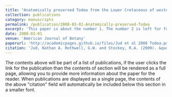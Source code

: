 ```yaml
---
title: "Anatomically preserved Todea from the Lower Cretaceous of western North America: Implications for the Phylogeny of Osmundaceae"
collection: publications
category: manuscripts
permalink: /publication/2008-03-01-Anatomically-preserved-Todea
excerpt: 'This paper is about the number 1. The number 2 is left for future work.'
date: 2008-03-01
venue: 'American Journal of Botany'
paperurl: 'http://academicpages.github.io/files/Jud et al 2008 Todea.pdf'
citation: 'Jud, Nathan A. Rothwell, G.W. and Stockey, R.A. (2009). &quot;Anatomically preserved Todea from the Lower Cretaceous of western North America: Implications for the Phylogeny of Osmundaceae.&quot; <i>American Journal of Botany</i>. 95(1):330–339.'
---
```


The contents above will be part of a list of publications, if the user clicks the link for the publication than the contents of section will be rendered as a full page, allowing you to provide more information about the paper for the reader. When publications are displayed as a single page, the contents of the above "citation" field will automatically be included below this section in a smaller font.
